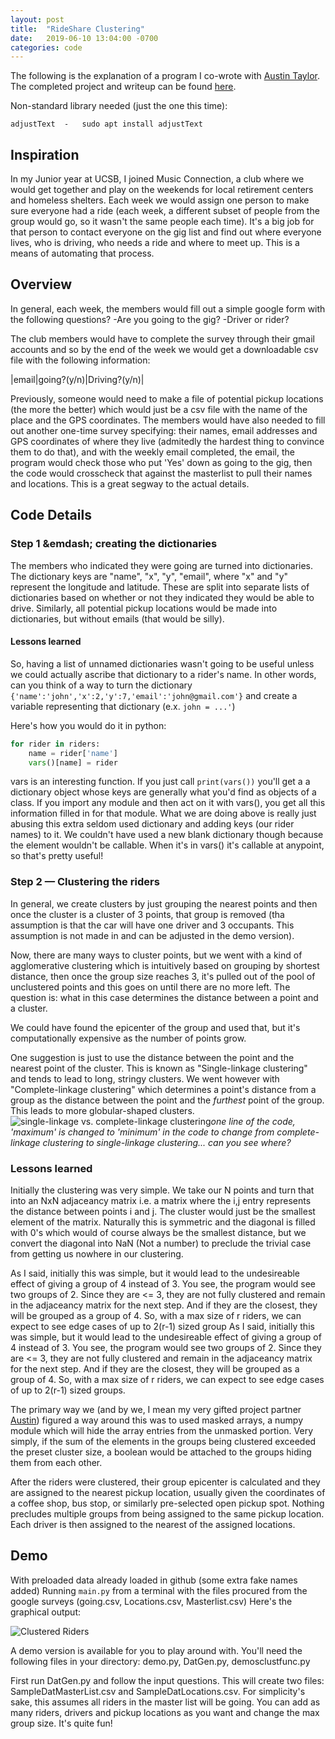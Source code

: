```yaml
---
layout: post
title:  "RideShare Clustering"
date:   2019-06-10 13:04:00 -0700
categories: code
---
```


The following is the explanation of a program I co-wrote with [Austin Taylor][AHTaylor]. The completed project and writeup can be found [here][Rideshare].

Non-standard library needed (just the one this time):

	adjustText	-	sudo apt install adjustText


## Inspiration

In my Junior year at UCSB, I joined Music Connection, a club where we would get together and play on the weekends for local retirement centers and homeless shelters. Each week we would assign one person to make sure everyone had a ride (each week, a different subset of people from the group would go, so it wasn't the same people each time). It's a big job for that person to contact everyone on the gig list and find out where everyone lives, who is driving, who needs a ride and where to meet up. This is a means of automating that process.

## Overview

In general, each week, the members would fill out a simple google form with the following questions?
-Are you going to the gig?
-Driver or rider?

The club members would have to complete the survey through their gmail accounts and so by the end of the week we would get a downloadable csv file with the following information:

|email|going?(y/n)|Driving?(y/n)|

Previously, someone would need to make a file of potential pickup locations (the more the better) which would just be a csv file with the name of the place and the GPS coordinates. The members would have also needed to fill out another one-time survey specifying: their names, email addresses and GPS coordinates of where they live (admitedly the hardest thing to convince them to do that), and with the weekly email completed, the email, the program would check those who put 'Yes' down as going to the gig, then the code would crosscheck that against the masterlist to pull their names and locations. This is a great segway to the actual details.

## Code Details

### Step 1 &emdash; creating the dictionaries

The members who indicated they were going are turned into dictionaries. The dictionary keys are "name", "x", "y", "email", where "x" and "y" represent the longitude and latitude. These are split into separate lists of dictionaries based on whether or not they indicated they would be able to drive. Similarly, all potential pickup locations would be made into dictionaries, but without emails (that would be silly).

#### Lessons learned

So, having a list of unnamed dictionaries wasn't going to be useful unless we could actually ascribe that dictionary to a rider's name. In other words, can you think of a way to turn the dictionary `{'name':'john','x':2,'y':7,'email':'john@gmail.com'}` and create a variable representing that dictionary (e.x. `john = ...'`)

Here's how you would do it in python:
```python
for rider in riders:
	name = rider['name']
	vars()[name] = rider
```
vars is an interesting function. If you just call `print(vars())` you'll get a a dictionary object whose keys are generally what you'd find as objects of a class. If you import any module and then act on it with vars(), you get all this information filled in for that module. What we are doing above is really just abusing this extra seldom used dictionary and adding keys (our rider names) to it. We couldn't have used a new blank dictionary though because the element wouldn't be callable. When it's in vars() it's callable at anypoint, so that's pretty useful!

### Step 2 &mdash; Clustering the riders

In general, we create clusters by just grouping the nearest points and then once the cluster is a cluster of 3 points, that group is removed (tha assumption is that the car will have one driver and 3 occupants. This assumption is not made in and can be adjusted in the demo version).


Now, there are many ways to cluster points, but we went with a kind of agglomerative clustering which is intuitively based on grouping by shortest distance, then once the group size reaches 3, it's pulled out of the pool of unclustered points and this goes on until there are no more left. The question is: what in this case determines the distance between a point and a cluster.

We could have found the epicenter of the group and used that, but it's computationally expensive as the number of points grow.

One suggestion is just to use the distance between the point and the nearest point of the cluster. This is known as "Single-linkage clustering" and tends to lead to long, stringy clusters. We went however with "Complete-linkage clustering" which determines a point's distance from a group as the distance between the point and the *furthest* point of the group. This leads to more globular-shaped clusters.
![single-linkage vs. complete-linkage clustering]({{site.baseurl}}/assets/rideshare/single-complete-clustering.png)*one line of the code, 'maximum' is changed to 'minimum' in the code to change from complete-linkage clustering to single-linkage clustering... can you see where?*

### Lessons learned
Initially the clustering was very simple. We take our N points and turn that into an NxN adjaceancy matrix i.e. a matrix where the i,j entry represents the distance between points i and j. The cluster would just be the smallest element of the matrix. Naturally this is symmetric and the diagonal is filled with 0's which would of course always be the smallest distance, but we convert the diagonal into NaN (Not a number) to preclude the trivial case from getting us nowhere in our clustering. 

As I said, initially this was simple, but it would lead to the undesireable effect of giving a group of 4 instead of 3. You see, the program would see two groups of 2. Since they are <= 3, they are not fully clustered and remain in the adjaceancy matrix for the next step. And if they are the closest, they will be grouped as a group of 4. So, with a max size of r riders, we can expect to see edge cases of up to 2(r-1) sized group
As I said, initially this was simple, but it would lead to the undesireable effect of giving a group of 4 instead of 3. You see, the program would see two groups of 2. Since they are <= 3, they are not fully clustered and remain in the adjaceancy matrix for the next step. And if they are the closest, they will be grouped as a group of 4. So, with a max size of r riders, we can expect to see edge cases of up to 2(r-1) sized groups.

The primary way we (and by we, I mean my very gifted project partner [Austin][AHTaylor]) figured a way around this was to used masked arrays, a numpy module which will hide the array entries from the unmasked portion. Very simply, if the sum of the elements in the groups being clustered exceeded the preset cluster size, a boolean would be attached to the groups hiding them from each other.

After the riders were clustered, their group epicenter is calculated and they are assigned to the nearest pickup location, usually given the coordinates of a coffee shop, bus stop, or similarly pre-selected open pickup spot. Nothing precludes multiple groups from being assigned to the same pickup location. Each driver is then assigned to the nearest of the assigned locations.

## Demo ##
With preloaded data already loaded in github (some extra fake names added) Running `main.py` from a terminal with the files procured from the google surveys (going.csv, Locations.csv, Masterlist.csv) Here's the graphical output:

![Clustered Riders]({{site.baseurl}}/assets/rideshare/ClusteredRiders.png)

A demo version is available for you to play around with. You'll need the following files in your directory: demo.py, DatGen.py, demosclustfunc.py

First run DatGen.py and follow the input questions. This will create two files: SampleDatMasterList.csv and SampleDatLocations.csv. For simplicity's sake, this assumes all riders in the master list will be going. You can add as many riders, drivers and pickup locations as you want and change the max group size. It's quite fun!

[AHTaylor]: https://github.com/AHTaylor
[Rideshare]: https://github.com/Tclack88/RideshareClustering/tree/master/RideShareClustering_Project
